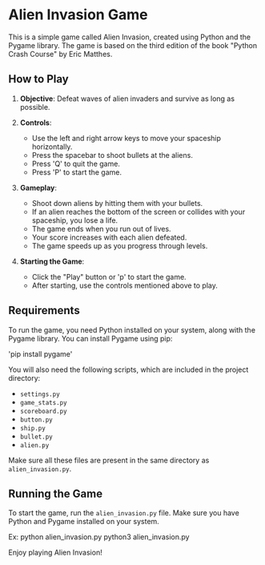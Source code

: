 # Alien Invasion Game

This is a simple game called Alien Invasion, created using Python and the Pygame library. The game is based on the third edition of the book "Python Crash Course" by Eric Matthes.

## How to Play

1. **Objective**: Defeat waves of alien invaders and survive as long as possible.

2. **Controls**:
   - Use the left and right arrow keys to move your spaceship horizontally.
   - Press the spacebar to shoot bullets at the aliens.
   - Press 'Q' to quit the game.
   - Press 'P' to start the game.

3. **Gameplay**:
   - Shoot down aliens by hitting them with your bullets.
   - If an alien reaches the bottom of the screen or collides with your spaceship, you lose a life.
   - The game ends when you run out of lives.
   - Your score increases with each alien defeated.
   - The game speeds up as you progress through levels.

4. **Starting the Game**:
   - Click the "Play" button or 'p' to start the game.
   - After starting, use the controls mentioned above to play.

## Requirements

To run the game, you need Python installed on your system, along with the Pygame library. You can install Pygame using pip:

'pip install pygame'

You will also need the following scripts, which are included in the project directory:
- `settings.py`
- `game_stats.py`
- `scoreboard.py`
- `button.py`
- `ship.py`
- `bullet.py`
- `alien.py`

Make sure all these files are present in the same directory as `alien_invasion.py`.

## Running the Game

To start the game, run the `alien_invasion.py` file. Make sure you have Python and Pygame installed on your system.

Ex:
python alien_invasion.py
python3 alien_invasion.py

Enjoy playing Alien Invasion!
